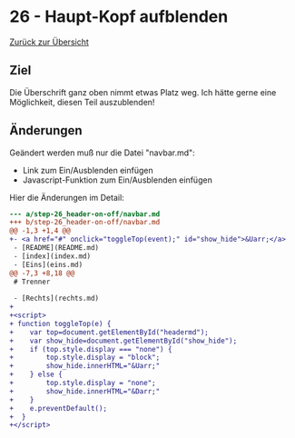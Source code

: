 26 - Haupt-Kopf aufblenden
==========================

[Zurück zur Übersicht][MAIN]

Ziel
----

Die Überschrift ganz oben nimmt etwas Platz weg.
Ich hätte gerne eine Möglichkeit, diesen Teil auszublenden!

Änderungen
----------

Geändert werden muß nur die Datei "navbar.md":

- Link zum Ein/Ausblenden einfügen
- Javascript-Funktion zum Ein/Ausblenden einfügen

Hier die Änderungen im Detail:

```diff
--- a/step-26_header-on-off/navbar.md
+++ b/step-26_header-on-off/navbar.md
@@ -1,3 +1,4 @@
+- <a href="#" onclick="toggleTop(event);" id="show_hide">&Uarr;</a>
 - [README](README.md)
 - [index](index.md)
 - [Eins](eins.md)
@@ -7,3 +8,18 @@
 # Trenner
 
 - [Rechts](rechts.md)
+
+<script>
+ function toggleTop(e) {
+    var top=document.getElementById("headermd");
+    var show_hide=document.getElementById("show_hide");
+    if (top.style.display === "none") {
+        top.style.display = "block";
+        show_hide.innerHTML="&Uarr;"
+    } else {
+        top.style.display = "none";
+        show_hide.innerHTML="&Darr;"
+    }
+    e.preventDefault();
+  }
+</script>
```

[MAIN]:  ../README.md

